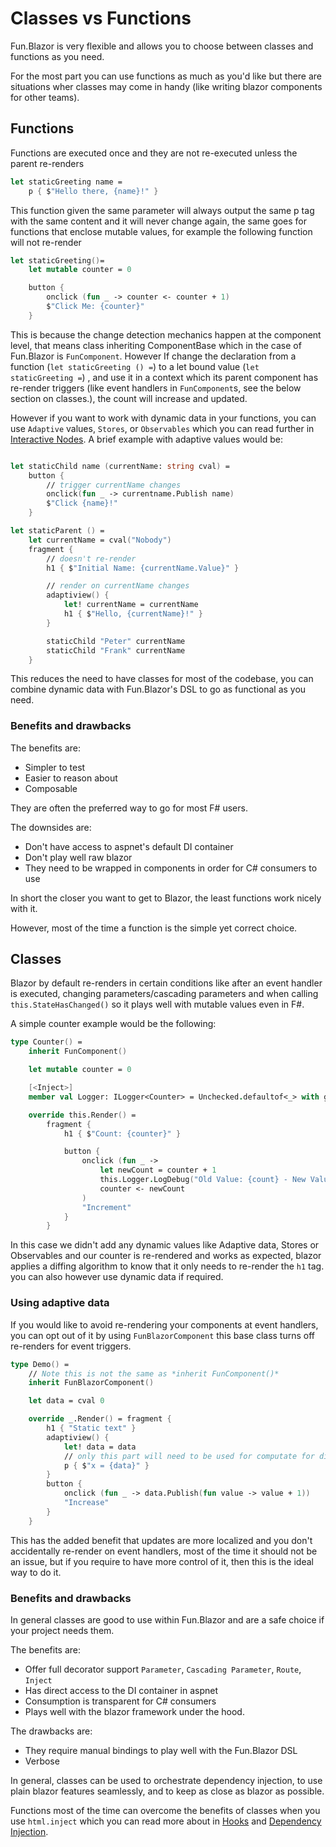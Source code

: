 # Classes vs Functions

[Interactive Nodes]: ./Interactive-Nodes
[Hooks]: ./Advanced-features/Hook
[Dependency Injection]: ./Advanced-features/Dependency-injection-(DI)

Fun.Blazor is very flexible and allows you to choose between classes and functions as you need.

For the most part you can use functions as much as you'd like but there are situations wher classes may come in handy (like writing blazor components for other teams).

## Functions

Functions are executed once and they are not re-executed unless the parent re-renders

```fsharp
let staticGreeting name =
    p { $"Hello there, {name}!" }
```

This function given the same parameter will always output the same p tag with the same content and it will never change again, the same goes for functions that enclose mutable values, for example the following function will not re-render

```fsharp
let staticGreeting()=
    let mutable counter = 0

    button {
        onclick (fun _ -> counter <- counter + 1)
        $"Click Me: {counter}"
    }
```

This is because the change detection mechanics happen at the component level, that means class inheriting ComponentBase which in the case of Fun.Blazor is `FunComponent`.
However If change the declaration from a function (`let staticGreeting () =`) to a let bound value (`let staticGreeting =`) , and use it in a context which its parent component has re-render triggers (like event handlers in `FunComponent`s, see the below section on classes.), the count will increase and updated.

However if you want to work with dynamic data in your functions, you can use `Adaptive` values, `Stores`, or `Observables` which you can read further in [Interactive Nodes]. A brief example with adaptive values would be:

```fsharp

let staticChild name (currentName: string cval) =
    button {
        // trigger currentName changes
        onclick(fun _ -> currentname.Publish name)
        $"Click {name}!"
    }

let staticParent () =
    let currentName = cval("Nobody")
    fragment {
        // doesn't re-render
        h1 { $"Initial Name: {currentName.Value}" }

        // render on currentName changes
        adaptiview() {
            let! currentName = currentName
            h1 { $"Hello, {currentName}!" }
        }

        staticChild "Peter" currentName
        staticChild "Frank" currentName
    }
```

This reduces the need to have classes for most of the codebase, you can combine dynamic data with Fun.Blazor's DSL to go as functional as you need.

### Benefits and drawbacks

The benefits are:

- Simpler to test
- Easier to reason about
- Composable

They are often the preferred way to go for most F# users.

The downsides are:

- Don't have access to aspnet's default DI container
- Don't play well raw blazor
- They need to be wrapped in components in order for C# consumers to use

In short the closer you want to get to Blazor, the least functions work nicely with it.

However, most of the time a function is the simple yet correct choice.

## Classes

Blazor by default re-renders in certain conditions like after an event handler is executed, changing parameters/cascading parameters and when calling `this.StateHasChanged()` so it plays well with mutable values even in F#.

A simple counter example would be the following:

```fsharp
type Counter() =
    inherit FunComponent()

    let mutable counter = 0

    [<Inject>]
    member val Logger: ILogger<Counter> = Unchecked.defaultof<_> with get, set

    override this.Render() =
        fragment {
            h1 { $"Count: {counter}" }

            button {
                onclick (fun _ ->
                    let newCount = counter + 1
                    this.Logger.LogDebug("Old Value: {count} - New Value: {newCount}", counter, newCount)
                    counter <- newCount
                )
                "Increment"
            }
        }
```

In this case we didn't add any dynamic values like Adaptive data, Stores or Observables and our counter is re-rendered and works as expected, blazor applies a diffing algorithm to know that it only needs to re-render the `h1` tag. you can also however use dynamic data if required.

### Using adaptive data

If you would like to avoid re-rendering your components at event handlers, you can opt out of it by using `FunBlazorComponent` this base class turns off re-renders for event triggers.

```fsharp
type Demo() =
    // Note this is not the same as *inherit FunComponent()*
    inherit FunBlazorComponent()

    let data = cval 0

    override _.Render() = fragment {
        h1 { "Static text" }
        adaptiview() {
            let! data = data
            // only this part will need to be used for computate for diff when data is changed
            p { $"x = {data}" }
        }
        button {
            onclick (fun _ -> data.Publish(fun value -> value + 1))
            "Increase"
        }
    }
```

This has the added benefit that updates are more localized and you don't accidentally re-render on event handlers, most of the time it should not be an issue, but if you require to have more control of it, then this is the ideal way to do it.

### Benefits and drawbacks

In general classes are good to use within Fun.Blazor and are a safe choice if your project needs them.

The benefits are:

- Offer full decorator support `Parameter`, `Cascading Parameter`, `Route`, `Inject`
- Has direct access to the DI container in aspnet
- Consumption is transparent for C# consumers
- Plays well with the blazor framework under the hood.

The drawbacks are:

- They require manual bindings to play well with the Fun.Blazor DSL
- Verbose

In general, classes can be used to orchestrate dependency injection, to use plain blazor features seamlessly, and to keep as close as blazor as possible.

Functions most of the time can overcome the benefits of classes when you use `html.inject` which you can read more about in [Hooks] and [Dependency Injection].

